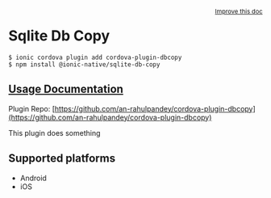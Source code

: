 <a style="float:right;font-size:12px;" href="http://github.com/ionic-team/ionic-native/edit/master/src/@ionic-native/plugins/sqlite-db-copy/index.ts#L1">
  Improve this doc
</a>

# Sqlite Db Copy

```
$ ionic cordova plugin add cordova-plugin-dbcopy
$ npm install @ionic-native/sqlite-db-copy
```

## [Usage Documentation](https://ionicframework.com/docs/native/sqlite-db-copy/)

Plugin Repo: [https://github.com/an-rahulpandey/cordova-plugin-dbcopy](https://github.com/an-rahulpandey/cordova-plugin-dbcopy)

This plugin does something

## Supported platforms
- Android
- iOS



